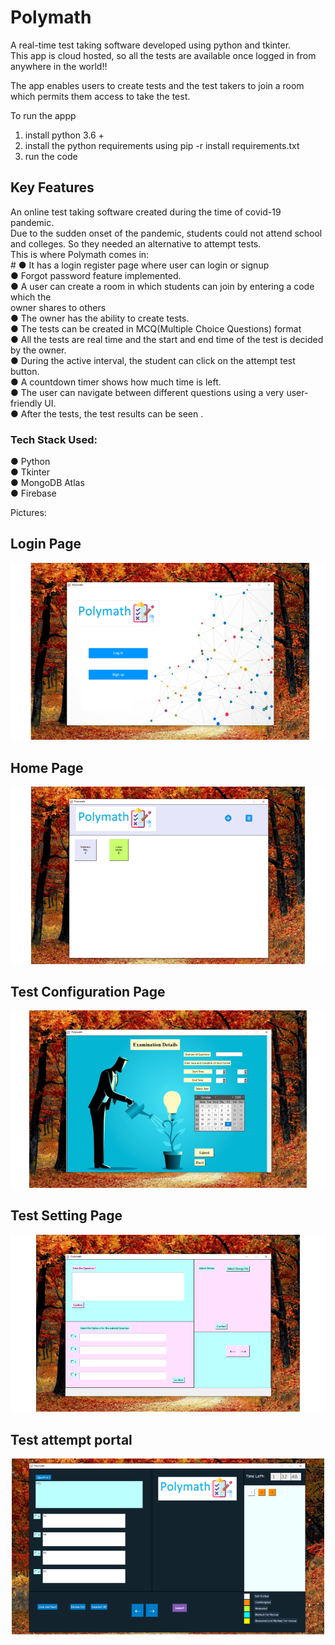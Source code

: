 # Polymath

A real-time test taking software developed using python and tkinter.<br />
This app is cloud hosted, so all the tests are available once logged in from anywhere in the world!!<br />

The app enables users to create tests and the test takers to join a room which permits them access to take the test.<br />

To run the appp
1) install python 3.6 +
2) install the python requirements using pip -r install requirements.txt
3) run the code


## Key Features
An online test taking software created during the time of covid-19 pandemic.<br />
Due to the sudden onset of the pandemic, students could not attend school and colleges. So they needed an alternative to attempt tests.<br />
This is where Polymath comes in:<br />#
● It has a login register page where user can login or signup<br />
● Forgot password feature implemented.<br />
● A user can create a room in which students can join by entering a code which the<br />
owner shares to others<br />
● The owner has the ability to create tests.<br />
● The tests can be created in MCQ(Multiple Choice Questions) format<br />
● All the tests are real time and the start and end time of the test is decided by the
owner.<br />
● During the active interval, the student can click on the attempt test button.<br />
● A countdown timer shows how much time is left.<br />
● The user can navigate between different questions using a very user-friendly UI.<br />
● After the tests, the test results can be seen .<br />

### Tech Stack Used:
● Python <br />
● Tkinter <br />
● MongoDB Atlas <br />
● Firebase <br />

Pictures:
## Login Page
![Login Page](https://github.com/achintyapro03/Polymath/blob/main/assets/Polymath_0.png?raw=true)
## Home Page
![Home Page](https://github.com/achintyapro03/Polymath/blob/main/assets/Polymath_1.png?raw=true)
## Test Configuration Page
![Test Configuration Page](https://github.com/achintyapro03/Polymath/blob/main/assets/Polymath_2.png?raw=true)
## Test Setting Page
![Test Setting Page](https://github.com/achintyapro03/Polymath/blob/main/assets/Polymath_3.png?raw=true)
## Test attempt portal
![Test attempt portal](https://github.com/achintyapro03/Polymath/blob/main/assets/Polymath_4.png?raw=true)
